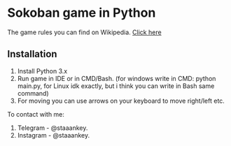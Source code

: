 # Sokoban game in Python

The game rules you can find on Wikipedia. [Click here](https://cutt.ly/Kj9gong)

## Installation
1. Install Python 3.x
2. Run game in IDE or in CMD/Bash. (for windows write in CMD: python main.py, for Linux idk exactly, but i think you can write in Bash same command)
3. For moving you can use arrows on your keyboard to move right/left etc.

To contact with me:
1. Telegram - @staaankey.
2. Instagram - @staaankey.
